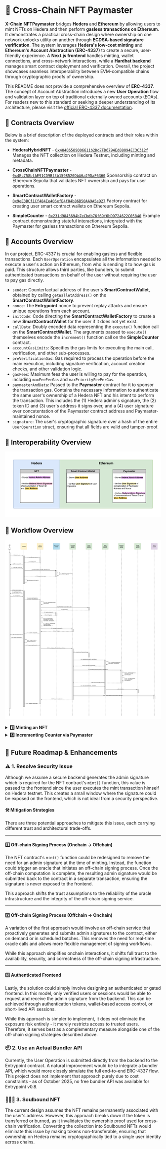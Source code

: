 # 💸 Cross-Chain NFT Paymaster

**X-Chain NFTPaymaster** bridges **Hedera** and **Ethereum** by allowing users to mint NFTs on Hedera and then perform **gasless transactions on Ethereum**. It demonstrates a practical cross-chain design where ownership on one network unlocks utility on another through **ECDSA-based signature verification**. The system leverages **Hedera's low-cost minting** and **Ethereum's Account Abstraction (ERC-4337)** to create a secure, user-friendly experience. A **Next.js frontend** handles minting, wallet connections, and cross-network interactions, while a **Hardhat backend** manages smart contract deployment and verification. Overall, the project showcases seamless interoperability between EVM-compatible chains through cryptographic proofs of ownership.

This README does not provide a comprehensive overview of **ERC-4337**. The concept of Account Abstraction introduces a new **User Operation** flow and validation layer on top of traditional externally owned accounts (EOAs). For readers new to this standard or seeking a deeper understanding of its architecture, please visit the [official ERC-4337 documentation](https://docs.erc4337.io/index.html).

## 📜 Contracts Overview

Below is a brief description of the deployed contracts and their roles within the system:

- **HederaHybridNFT** - [`0x48406589006611b2Dd7FD6794Ed88094EC3C312f`](https://hashscan.io/testnet/contract/0.0.7107952)
  Manages the NFT collection on Hedera Testnet, including minting and metadata.

- **CrossChainNFTPaymaster** - [`0x4Ec758bfAE91CD9Bf3b1598520DbA6a29DaF6360`](https://sepolia.etherscan.io/address/0x4Ec758bfAE91CD9Bf3b1598520DbA6a29DaF6360)
  Sponsorship contract on Ethereum Sepolia that validates NFT ownership and pays for user operations.

- **SmartContractWalletFactory** - [`0x9eE3BCf1Cf484Ee406efE4f84b86B50AA9A5eD27`](https://sepolia.etherscan.io/address/0x9eE3BCf1Cf484Ee406efE4f84b86B50AA9A5eD27) 
  Factory contract for creating user smart contract wallets on Ethereum Sepolia.

- **SimpleCounter** - [`0x231d9845694b7eCbdb76f69f6bD9724622C05840`](https://sepolia.etherscan.io/address/0x231d9845694b7eCbdb76f69f6bD9724622C05840) 
  Example contract demonstrating stateful interactions, integrated with the Paymaster for gasless transactions on Ethereum Sepolia.

## 👤 Accounts Overview

In our project, ERC-4337 is crucial for enabling gasless and flexible transactions. Each `UserOperation` encapsulates all the information needed to execute a user's action on Ethereum, from who is sending it to how gas is paid. This structure allows third parties, like bundlers, to submit authenticated transactions on behalf of the user without requiring the user to pay gas directly.

- `sender`: Counterfactual address of the user's **SmartContractWallet**, obtained by calling `getWalletAddress()` on the **SmartContractWalletFactory**.
- `nonce`: The **Entrypoint** nonce to prevent replay attacks and ensure unique operations from each account.
- `initCode`: Code directing the **SmartContractWalletFactory** to create a new **SmartContractWallet** for the user if it does not yet exist.
- `callData`: Doubly encoded data representing the `execute()` function call on the **SmartContractWallet**. The arguments passed to `execute()` themselves encode the `increment()` function call on the **SimpleCounter** contract.
- `accountGasLimits`: Specifies the gas limits for executing the main call, verification, and other sub-processes.
- `preVerificationGas`: Gas required to process the operation before the main execution, including signature verification, account creation checks, and other validation logic.
- `gasFees`: Maximum fees the user is willing to pay for the operation, including `maxFeePerGas` and `maxPriorityFeePerGas`.
- `paymasterAndData`: Passed to the **Paymaster** contract for it to sponsor the transaction gas. Contains the necessary information to authenticate the same user's ownership of a Hedera NFT and his intent to perform the transaction. This includes the (1) Hedera admin's signature, the (2) token ID and (3) user's address it signs over, and a (4) user signature over concatentation of the Paymaster contract address and Paymaster-maintained nonce.
- `signature`: The user's cryptographic signature over a hash of the entire `UserOperation` struct, ensuring that all fields are valid and tamper-proof.

## 🌉 Interoperability Overview

![Interoperability Diagram](./assets/Interoperability%20Diagram.svg)

## 🔁 Workflow Overview

![Sequence Diagram](./assets/Sequence%20Diagram.svg)

<details>
<summary><strong>1️⃣ Minting an NFT</strong></summary>
<br>
&nbsp;&nbsp;&nbsp;&nbsp;<strong>1:</strong> User clicks Mint button on frontend.<br><br>
&nbsp;&nbsp;&nbsp;&nbsp;&nbsp;&nbsp;&nbsp;&nbsp;1.1: Frontend calls <code>adminSign()</code> backend function with <code>userAddress</code>.<br><br>
&nbsp;&nbsp;&nbsp;&nbsp;&nbsp;&nbsp;&nbsp;&nbsp;1.2: Backend returns <code>adminSignature</code> of concatentation of <code>tokenId</code> and <code>userAddress</code> to frontend.<br><br>
&nbsp;&nbsp;&nbsp;&nbsp;&nbsp;&nbsp;&nbsp;&nbsp;1.3: Frontend prompts user wallet.<br><br>
&nbsp;&nbsp;&nbsp;&nbsp;&nbsp;&nbsp;&nbsp;&nbsp;1.4: User confirms transaction to mint NFT.<br><br>
&nbsp;&nbsp;&nbsp;&nbsp;&nbsp;&nbsp;&nbsp;&nbsp;1.5: Frontend calls <code>mint()</code> function on NFT Contract with <code>userAddress</code>, <code>tokenURI</code>, and <code>adminSignature</code>.<br><br>
&nbsp;&nbsp;&nbsp;&nbsp;&nbsp;&nbsp;&nbsp;&nbsp;1.6: NFT Contract internally calls <code>_verifySignature()</code> function with <code>userAddress</code>, <code>tokenId</code>, and <code>adminSignature</code> before minting NFT.<br><br>
&nbsp;&nbsp;&nbsp;&nbsp;&nbsp;&nbsp;&nbsp;&nbsp;1.7: Hedera network returns transaction confirmation to frontend.<br><br>
&nbsp;&nbsp;&nbsp;&nbsp;&nbsp;&nbsp;&nbsp;&nbsp;1.8: Frontend calls <code>refetchNFTs()</code> function with <code>userAddress</code> to retrieve the newly minted NFT information.
</details>

<details>
<summary><strong>2️⃣ Incrementing Counter via Paymaster</strong></summary>
<br>
&nbsp;&nbsp;&nbsp;&nbsp;<strong>2:</strong> User clicks Increment button on frontend.<br><br>
&nbsp;&nbsp;&nbsp;&nbsp;&nbsp;&nbsp;&nbsp;&nbsp;2.1: Frontend calls <code>signMessageHash()</code> function with <code>paymasterAddress</code> and <code>nonce</code> which prevents paymaster replay attacks. This prompts user to sign the message via his connected wallet.<br><br>
&nbsp;&nbsp;&nbsp;&nbsp;&nbsp;&nbsp;&nbsp;&nbsp;2.2: User's connected wallet returns <code>nonceSignature</code> to frontend.<br><br>
&nbsp;&nbsp;&nbsp;&nbsp;&nbsp;&nbsp;&nbsp;&nbsp;2.3: Frontend calls <code>constructUserOp()</code> function on backend with <code>tokenId</code>, <code>userAddress</code>, and <code>nonceSignature</code>.<br><br>
&nbsp;&nbsp;&nbsp;&nbsp;&nbsp;&nbsp;&nbsp;&nbsp;2.4: Backend internally calls <code>calculateAddress()</code> function with <code>userAddress</code> to generate <code>salt</code>.<br><br>
&nbsp;&nbsp;&nbsp;&nbsp;&nbsp;&nbsp;&nbsp;&nbsp;2.5: Backend calls <code>getWalletAddress()</code> function on Factory Contract with <code>userAddress</code> and <code>salt</code>.<br><br>
&nbsp;&nbsp;&nbsp;&nbsp;&nbsp;&nbsp;&nbsp;&nbsp;2.6: Factory Contract returns <code>walletAddress</code> to backend.<br><br>
&nbsp;&nbsp;&nbsp;&nbsp;&nbsp;&nbsp;&nbsp;&nbsp;2.7: Backend reads <code>signatures()</code> mapping on NFT Contract with <code>tokenId</code> as key.<br><br>
&nbsp;&nbsp;&nbsp;&nbsp;&nbsp;&nbsp;&nbsp;&nbsp;2.8: NFT Contract returns <code>adminSignature</code> to backend.<br><br>
&nbsp;&nbsp;&nbsp;&nbsp;&nbsp;&nbsp;&nbsp;&nbsp;2.9: Backend assigns <code>paymasterAndData</code> using <code>adminSignature</code>, <code>tokenId</code>, <code>userAddress</code>, <code>userSignature</code> (and other gas-related values).<br><br>
&nbsp;&nbsp;&nbsp;&nbsp;&nbsp;&nbsp;&nbsp;&nbsp;2.10: Backend assigns <code>userOp</code> using <code>walletAddress</code>, <code>initCode</code>, <code>callData</code>, <code>paymasterAndData</code> (and other gas-related values).<br><br>
&nbsp;&nbsp;&nbsp;&nbsp;&nbsp;&nbsp;&nbsp;&nbsp;2.11: Backend calls <code>getUserOpHash()</code> function on Entrypoint Contract with <code>userOp</code>.<br><br>
&nbsp;&nbsp;&nbsp;&nbsp;&nbsp;&nbsp;&nbsp;&nbsp;2.12: Entrypoint Contract returns <code>userOpHash</code> to backend.<br><br>
&nbsp;&nbsp;&nbsp;&nbsp;&nbsp;&nbsp;&nbsp;&nbsp;2.13: Backend returns <code>userOp</code> and <code>userOpHash</code> to frontend.<br><br>
&nbsp;&nbsp;&nbsp;&nbsp;&nbsp;&nbsp;&nbsp;&nbsp;2.14: Frontend calls <code>signHashValue()</code> function with <code>userOpHash</code>. This prompts user to sign the message via his connected wallet.<br><br>
&nbsp;&nbsp;&nbsp;&nbsp;&nbsp;&nbsp;&nbsp;&nbsp;2.15: User's connected wallet returns <code>userOpHashSignature</code> to frontend.<br><br>
&nbsp;&nbsp;&nbsp;&nbsp;&nbsp;&nbsp;&nbsp;&nbsp;2.16: Frontend assigns <code>userOp.signature</code> to <code>userOpHashSignature</code>.<br><br>
&nbsp;&nbsp;&nbsp;&nbsp;&nbsp;&nbsp;&nbsp;&nbsp;2.17: Frontend calls <code>transmitUserOp()</code> function on backend with <code>userOp</code>.<br><br>
&nbsp;&nbsp;&nbsp;&nbsp;&nbsp;&nbsp;&nbsp;&nbsp;2.18: Backend calls <code>handleOps()</code> function on Entrypoint Contract with <code>userOp</code> and <code>adminAccountAddress</code>.<br><br>
&nbsp;&nbsp;&nbsp;&nbsp;&nbsp;&nbsp;&nbsp;&nbsp;2.19: Entrypoint Contract internally calls <code>_createSenderIfNeeded()</code> function with <code>initCode</code> to ensure Factory Contract creates a new Wallet Contract for the user if needed.<br><br>
&nbsp;&nbsp;&nbsp;&nbsp;&nbsp;&nbsp;&nbsp;&nbsp;2.20: Entrypoint Contract calls <code>validateUserOp()</code> function on Wallet Contract with <code>userOp</code> and <code>userOpHash</code>.<br><br>
&nbsp;&nbsp;&nbsp;&nbsp;&nbsp;&nbsp;&nbsp;&nbsp;2.21: Wallet Contract internally calls <code>_rawSignatureVerification()</code> function with <code>userOpHash</code> and <code>userSignature</code>.<br><br>
&nbsp;&nbsp;&nbsp;&nbsp;&nbsp;&nbsp;&nbsp;&nbsp;2.22: Wallet Contract returns <code>SIG_VALIDATION_SUCCESS</code> to Entrypoint Contract.<br><br>
&nbsp;&nbsp;&nbsp;&nbsp;&nbsp;&nbsp;&nbsp;&nbsp;2.23: Entrypoint Contract calls <code>validatePaymasterUserOp()</code> function on Paymaster Contract with <code>userOp</code> and <code>userOpHash</code>.<br><br>
&nbsp;&nbsp;&nbsp;&nbsp;&nbsp;&nbsp;&nbsp;&nbsp;2.24: Paymaster Contract internally calls <code>_verifyAdminSignature()</code> function with <code>userAddress</code>, <code>tokenId</code>, and <code>adminSignature</code>.<br><br>
&nbsp;&nbsp;&nbsp;&nbsp;&nbsp;&nbsp;&nbsp;&nbsp;2.25: Paymaster Contract internally calls <code>_verifyUserSignature()</code> function with <code>nonce</code>, <code>userAddress</code>, and <code>userSignature</code>.<br><br>
&nbsp;&nbsp;&nbsp;&nbsp;&nbsp;&nbsp;&nbsp;&nbsp;2.26: Paymaster Contract returns <code>SIG_VALIDATION_SUCCESS</code> to Entrypoint Contract.<br><br>
&nbsp;&nbsp;&nbsp;&nbsp;&nbsp;&nbsp;&nbsp;&nbsp;2.27: Entrypoint Contract calls <code>execute()</code> function on Wallet Contract with <code>counterAddress</code> and the string 'increment'.<br><br>
&nbsp;&nbsp;&nbsp;&nbsp;&nbsp;&nbsp;&nbsp;&nbsp;2.28: Wallet Contract calls <code>increment()</code> function on Counter Contract.<br><br>
&nbsp;&nbsp;&nbsp;&nbsp;&nbsp;&nbsp;&nbsp;&nbsp;2.29: Entrypoint Contract internally calls <code>_compensate</code> function with <code>adminAccountAddress</code> and <code>gasFees</code> to transfer fees to the Admin Account.<br><br>
&nbsp;&nbsp;&nbsp;&nbsp;&nbsp;&nbsp;&nbsp;&nbsp;2.30: Ethereum Sepolia blockchain returns transaction confirmation to backend.<br><br>
&nbsp;&nbsp;&nbsp;&nbsp;&nbsp;&nbsp;&nbsp;&nbsp;2.31: Backend returns transaction confirmation to backend.
</details>

## 🚧 Future Roadmap & Enhancements

### ⚠️ 1. Resolve Security Issue

Although we assume a secure backend generates the admin signature which is required for the NFT contract's <code>mint()</code> function, this value is passed to the frontend since the user executes the mint transaction himself on Hedera testnet. This creates a small window where the signature could be exposed on the frontend, which is not ideal from a security perspective.

#### 🛠️ Mitigation Strategies

There are three potential approaches to mitigate this issue, each carrying different trust and architectural trade-offs.

---

#### 1️⃣ Off-chain Signing Process (Onchain → Offchain)

The NFT contract's <code>mint()</code> function could be redesigned to remove the need for an admin signature at the time of minting. Instead, the function could trigger an oracle that initiates an off-chain signing process. Once the off-chain computation is complete, the resulting admin signature would be submitted back to the contract in a separate transaction, ensuring the signature is never exposed to the frontend.

This approach shifts the trust assumptions to the reliability of the oracle infrastructure and the integrity of the off-chain signing service.

---

#### 2️⃣ Off-chain Signing Process (Offchain → Onchain)

A variation of the first approach would involve an off-chain service that proactively generates and submits admin signatures to the contract, either on demand or in scheduled batches. This removes the need for real-time oracle calls and allows more flexible management of signing workflows.

While this approach simplifies onchain interactions, it shifts full trust to the availability, security, and correctness of the off-chain signing infrastructure.

---

#### 3️⃣ Authenticated Frontend

Lastly, the solution could simply involve designing an authenticated or gated frontend. In this model, only verified users or sessions would be able to request and receive the admin signature from the backend. This can be achieved through authentication tokens, wallet-based access control, or short-lived API sessions.

While this approach is simpler to implement, it does not eliminate the exposure risk entirely - it merely restricts access to trusted users. Therefore, it serves best as a complementary measure alongside one of the off-chain signing strategies described above.

### 📦 2. Use an Actual Bundler API

Currently, the User Operation is submitted directly from the backend to the Entrypoint contract. A natural improvement would be to integrate a bundler API, which would more closely simulate the full end-to-end ERC-4337 flow. This project does not implement that approach purely due to cost constraints - as of October 2025, no free bundler API was available for Entrypoint v0.8.

### 🧛🏻‍♀️ 3. Soulbound NFT

The current design assumes the NFT remains permanently associated with the user's address. However, this approach breaks down if the token is transferred or burned, as it invalidates the ownership proof used for cross-chain verification. Converting the collection into Soulbound NFTs would eliminate this issue by making tokens non-transferable, ensuring that ownership on Hedera remains cryptographically tied to a single user identity across chains.